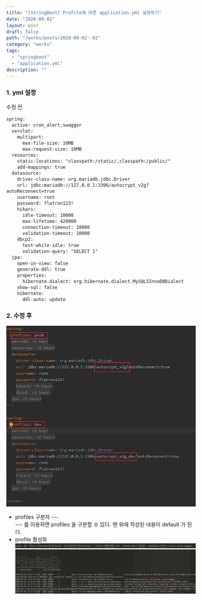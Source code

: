 ```yaml
---
title: "[StringBoot] Profile에 따른 application.yml 설정하기"
date: "2020-09-02"
layout: post
draft: false
path: "/works/posts/2020-09-02--02"
category: "works"
tags:
  - "springboot"
  - "application.yml"
description: ""
---
```


### 1. yml 설정
수정 전
```
spring:
  active: cron_alert,swagger
  servlet:
    multipart:
      max-file-size: 10MB
      max-request-size: 10MB
  resources:
    static-locations: "classpath:/static/,classpath:/public/"
    add-mappings: true
  datasource:
    driver-class-name: org.mariadb.jdbc.Driver
    url: jdbc:mariadb://127.0.0.1:3306/autocrypt_v2g?autoReconnect=true
    username: root
    password: flatron123!
    hikari:
      idle-timeout: 10000
      max-lifetime: 420000
      connection-timeout: 10000
      validation-timeout: 10000
    dbcp2:
      test-while-idle: true
      validation-query: "SELECT 1"
  jpa:
    open-in-view: false
    generate-ddl: true
    properties:
      hibernate.dialect: org.hibernate.dialect.MySQL5InnoDBDialect
    show-sql: false
    hibernate:
      ddl-auto: update
```

### 2. 수정 후
![](002-01.PNG)

* profiles 구분자 ---   
--- 를 이용하면 profiles 을 구분할 수 있다.
맨 위에 작성된 내용이 default 가 된다.
* profile 활성화
![](002-02.PNG) 
![](002-03.PNG)


